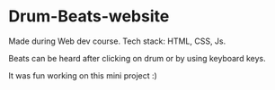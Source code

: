 # Drum-Beats-website

Made during Web dev course.
Tech stack: HTML, CSS, Js.

Beats can be heard after clicking on drum or by using keyboard keys.

It was fun working on this mini project :)
